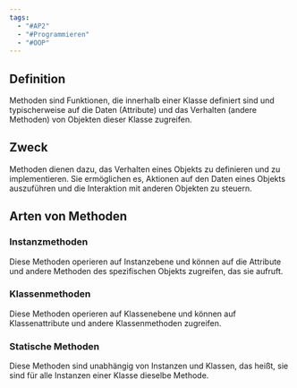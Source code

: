 ```yaml
---
tags:
  - "#AP2"
  - "#Programmieren"
  - "#OOP"
---
```

## Definition
Methoden sind Funktionen, die innerhalb einer Klasse definiert sind und typischerweise auf die Daten (Attribute) und das Verhalten (andere Methoden) von Objekten dieser Klasse zugreifen.

## Zweck
Methoden dienen dazu, das Verhalten eines Objekts zu definieren und zu implementieren. Sie ermöglichen es, Aktionen auf den Daten eines Objekts auszuführen und die Interaktion mit anderen Objekten zu steuern.

## Arten von Methoden
### Instanzmethoden
Diese Methoden operieren auf Instanzebene und können auf die Attribute und andere Methoden des spezifischen Objekts zugreifen, das sie aufruft.

### Klassenmethoden
Diese Methoden operieren auf Klassenebene und können auf Klassenattribute und andere Klassenmethoden zugreifen.

### Statische Methoden
Diese Methoden sind unabhängig von Instanzen und Klassen, das heißt, sie sind für alle Instanzen einer Klasse dieselbe Methode.
